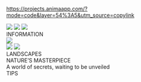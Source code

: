 https://projects.animaapp.com/?mode=code&layer=54%3A5&utm_source=copylink
<!DOCTYPE html>
<html lang="en">
  <head>
    <meta charset="UTF-8" />
    <meta http-equiv="X-UA-Compatible" content="IE=edge" />
    <meta name="viewport" content="width=device-width, initial-scale=1.0" />
    <link rel="stylesheet" href="./vars.css" />
    <link rel="stylesheet" href="./style.css" />
  </head>
  <body>
    <div class="home-html">
      <img class="rectangle-1" src="rectangle-10.svg" />
      <img class="sidebar" src="sidebar0.svg" />
      <img class="rectangle-3" src="rectangle-30.svg" />
      <div class="information">INFORMATION</div>
      <img class="this-one" src="this-one0.svg" />
      <div class="rectangle-5"></div>
      <img class="rectangle-6" src="rectangle-60.svg" />
      <img class="rectangle-7" src="rectangle-70.svg" />
      <div class="landscapes">LANDSCAPES</div>
      <div class="nature-s-masterpiece">
        <span>
          <span class="nature-s-masterpiece-span">NATURE’S</span>
          <span class="nature-s-masterpiece-span2"></span>
          <span class="nature-s-masterpiece-span3">MASTERPIECE</span>
        </span>
      </div>
      <div class="textbox">A world of secrets, waiting to be unveiled</div>
      <div class="tips">TIPS</div>
    </div>
  </body>
</html>
